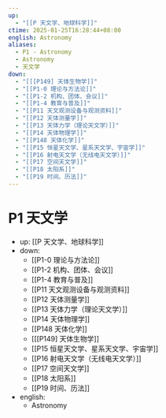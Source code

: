 ```yaml
---
up:
  - "[[P 天文学、地球科学]]"
ctime: 2025-01-25T16:28:44+08:00
english: Astronomy
aliases:
  - P1 - Astronomy
  - Astronomy
  - 天文学
down:
  - "[[[P149] 天体生物学]]"
  - "[[P1-0 理论与方法论]]"
  - "[[P1-2 机构、团体、会议]]"
  - "[[P1-4 教育与普及]]"
  - "[[P11 天文观测设备与观测资料]]"
  - "[[P12 天体测量学]]"
  - "[[P13 天体力学（理论天文学）]]"
  - "[[P14 天体物理学]]"
  - "[[P148 天体化学]]"
  - "[[P15 恒星天文学、星系天文学、宇宙学]]"
  - "[[P16 射电天文学（无线电天文学）]]"
  - "[[P17 空间天文学]]"
  - "[[P18 太阳系]]"
  - "[[P19 时间、历法]]"
---
```


# P1 天文学

- up: [[P 天文学、地球科学]]
- down:
	- [[P1-0 理论与方法论]]
	- [[P1-2 机构、团体、会议]]
	- [[P1-4 教育与普及]]
	- [[P11 天文观测设备与观测资料]]
	- [[P12 天体测量学]]
	- [[P13 天体力学（理论天文学）]]
	- [[P14 天体物理学]]
	- [[P148 天体化学]]
	- [[[P149] 天体生物学]]
	- [[P15 恒星天文学、星系天文学、宇宙学]]
	- [[P16 射电天文学（无线电天文学）]]
	- [[P17 空间天文学]]
	- [[P18 太阳系]]
	- [[P19 时间、历法]]
- english:
	- Astronomy
